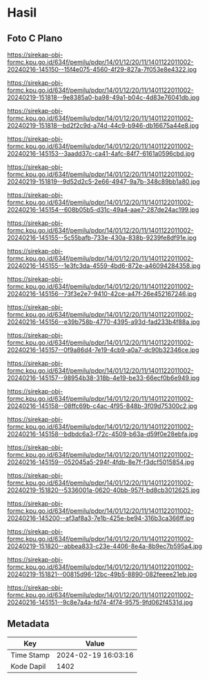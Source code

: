 # Hasil

## Foto C Plano

https://sirekap-obj-formc.kpu.go.id/634f/pemilu/pdpr/14/01/12/20/11/1401122011002-20240216-145150--15f4e075-4560-4f29-827a-7f053e8e4322.jpg

https://sirekap-obj-formc.kpu.go.id/634f/pemilu/pdpr/14/01/12/20/11/1401122011002-20240219-151818--9e8385a0-ba98-49a1-b04c-4d83e76041db.jpg

https://sirekap-obj-formc.kpu.go.id/634f/pemilu/pdpr/14/01/12/20/11/1401122011002-20240219-151818--bd2f2c9d-a74d-44c9-b946-db16675a44e8.jpg

https://sirekap-obj-formc.kpu.go.id/634f/pemilu/pdpr/14/01/12/20/11/1401122011002-20240216-145153--3aadd37c-ca41-4afc-84f7-6161a0596cbd.jpg

https://sirekap-obj-formc.kpu.go.id/634f/pemilu/pdpr/14/01/12/20/11/1401122011002-20240219-151819--9d52d2c5-2e66-4947-9a7b-348c89bb1a80.jpg

https://sirekap-obj-formc.kpu.go.id/634f/pemilu/pdpr/14/01/12/20/11/1401122011002-20240216-145154--608b05b5-d31c-49a4-aae7-287de24ac199.jpg

https://sirekap-obj-formc.kpu.go.id/634f/pemilu/pdpr/14/01/12/20/11/1401122011002-20240216-145155--5c55bafb-733e-430a-838b-9239fe8df91e.jpg

https://sirekap-obj-formc.kpu.go.id/634f/pemilu/pdpr/14/01/12/20/11/1401122011002-20240216-145155--1e3fc3da-4559-4bd6-872e-a46094284358.jpg

https://sirekap-obj-formc.kpu.go.id/634f/pemilu/pdpr/14/01/12/20/11/1401122011002-20240216-145156--73f3e2e7-9410-42ce-a47f-26e452167246.jpg

https://sirekap-obj-formc.kpu.go.id/634f/pemilu/pdpr/14/01/12/20/11/1401122011002-20240216-145156--e39b758b-4770-4395-a93d-fad233b4f88a.jpg

https://sirekap-obj-formc.kpu.go.id/634f/pemilu/pdpr/14/01/12/20/11/1401122011002-20240216-145157--0f9a86d4-7e19-4cb9-a0a7-dc90b32346ce.jpg

https://sirekap-obj-formc.kpu.go.id/634f/pemilu/pdpr/14/01/12/20/11/1401122011002-20240216-145157--98954b38-318b-4e19-be33-66ecf0b6e949.jpg

https://sirekap-obj-formc.kpu.go.id/634f/pemilu/pdpr/14/01/12/20/11/1401122011002-20240216-145158--08ffc69b-c4ac-4f95-848b-3f09d75300c2.jpg

https://sirekap-obj-formc.kpu.go.id/634f/pemilu/pdpr/14/01/12/20/11/1401122011002-20240216-145158--bdbdc6a3-f72c-4509-b63a-d59f0e28ebfa.jpg

https://sirekap-obj-formc.kpu.go.id/634f/pemilu/pdpr/14/01/12/20/11/1401122011002-20240216-145159--052045a5-294f-4fdb-8e7f-f3dcf5015854.jpg

https://sirekap-obj-formc.kpu.go.id/634f/pemilu/pdpr/14/01/12/20/11/1401122011002-20240219-151820--5336001a-0620-40bb-957f-bd8cb3012625.jpg

https://sirekap-obj-formc.kpu.go.id/634f/pemilu/pdpr/14/01/12/20/11/1401122011002-20240216-145200--af3af8a3-7e1b-425e-be94-316b3ca366ff.jpg

https://sirekap-obj-formc.kpu.go.id/634f/pemilu/pdpr/14/01/12/20/11/1401122011002-20240219-151820--abbea833-c23e-4406-8e4a-8b9ec7b595a4.jpg

https://sirekap-obj-formc.kpu.go.id/634f/pemilu/pdpr/14/01/12/20/11/1401122011002-20240219-151821--00815d96-12bc-49b5-8890-082feeee21eb.jpg

https://sirekap-obj-formc.kpu.go.id/634f/pemilu/pdpr/14/01/12/20/11/1401122011002-20240216-145151--9c8e7a4a-fd74-4f74-9575-9fd062f4531d.jpg


## Metadata

| Key        | Value               |
| ---------- | ------------------- |
| Time Stamp | 2024-02-19 16:03:16 |
| Kode Dapil | 1402                |



